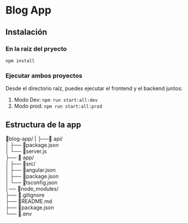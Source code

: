 # Blog App

## Instalación

### En la raiz del pryecto
`npm install`

### Ejecutar ambos proyectos
Desde el directorio raíz, puedes ejecutar el frontend y el backend juntos:
1. Modo Dev: `npm run start:all:dev`
3. Modo prod: `npm run start:all:prod`



## Estructura de la app
📁blog-app/
|
├──📁 api/                   
│   ├── 📄package.json                 
│   └── 📄server.js                 
├── 📁 app/                    
│   ├── 📁src/                
│   ├── 📄angular.json        
│   ├── 📄package.json        
│   └── 📄tsconfig.json    
│── 📁node_modules/      
├── 📄.gitignore            
├── 📄README.md              
├── 📄package.json        
└── 📄.env                   
